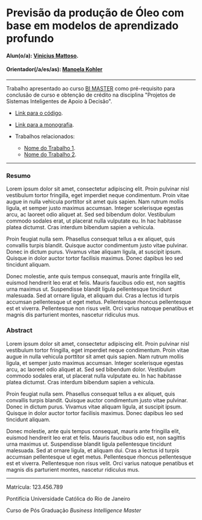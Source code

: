 <!-- antes de enviar a versão final, solicitamos que todos os comentários, colocados para orientação ao aluno, sejam removidos do arquivo -->

# Previsão da produção de Óleo com base em modelos de aprendizado profundo

#### Alun(o/a): [Vinicius Mattoso](https://github.com/vinicius-mattoso).
#### Orientador(/a/es/as): [Manoela Kohler](https://github.com/manoelakohler)
<!-- #### Co-orientador(/a/es/as): [Nome Sobrenome](https://github.com/link_do_github). caso não aplicável, remover esta linha -->

---

Trabalho apresentado ao curso [BI MASTER](https://ica.puc-rio.ai/bi-master) como pré-requisito para conclusão de curso e obtenção de crédito na disciplina "Projetos de Sistemas Inteligentes de Apoio à Decisão".

- [Link para o código](https://github.com/link_do_repositorio/nome_do_arquivo_de_codigo). <!-- caso não aplicável, remover esta linha -->

- [Link para a monografia](https://link_da_monografia.com). <!-- caso não aplicável, remover esta linha -->

- Trabalhos relacionados: <!-- caso não aplicável, remover estas linhas -->
    - [Nome do Trabalho 1](https://link_do_trabalho.com).
    - [Nome do Trabalho 2](https://link_do_trabalho.com).

---

### Resumo

<!-- trocar o texto abaixo pelo resumo do trabalho, em português -->

Lorem ipsum dolor sit amet, consectetur adipiscing elit. Proin pulvinar nisl vestibulum tortor fringilla, eget imperdiet neque condimentum. Proin vitae augue in nulla vehicula porttitor sit amet quis sapien. Nam rutrum mollis ligula, et semper justo maximus accumsan. Integer scelerisque egestas arcu, ac laoreet odio aliquet at. Sed sed bibendum dolor. Vestibulum commodo sodales erat, ut placerat nulla vulputate eu. In hac habitasse platea dictumst. Cras interdum bibendum sapien a vehicula.

Proin feugiat nulla sem. Phasellus consequat tellus a ex aliquet, quis convallis turpis blandit. Quisque auctor condimentum justo vitae pulvinar. Donec in dictum purus. Vivamus vitae aliquam ligula, at suscipit ipsum. Quisque in dolor auctor tortor facilisis maximus. Donec dapibus leo sed tincidunt aliquam.

Donec molestie, ante quis tempus consequat, mauris ante fringilla elit, euismod hendrerit leo erat et felis. Mauris faucibus odio est, non sagittis urna maximus ut. Suspendisse blandit ligula pellentesque tincidunt malesuada. Sed at ornare ligula, et aliquam dui. Cras a lectus id turpis accumsan pellentesque ut eget metus. Pellentesque rhoncus pellentesque est et viverra. Pellentesque non risus velit. Orci varius natoque penatibus et magnis dis parturient montes, nascetur ridiculus mus.

### Abstract <!-- Opcional! Caso não aplicável, remover esta seção -->

<!-- trocar o texto abaixo pelo resumo do trabalho, em inglês -->

Lorem ipsum dolor sit amet, consectetur adipiscing elit. Proin pulvinar nisl vestibulum tortor fringilla, eget imperdiet neque condimentum. Proin vitae augue in nulla vehicula porttitor sit amet quis sapien. Nam rutrum mollis ligula, et semper justo maximus accumsan. Integer scelerisque egestas arcu, ac laoreet odio aliquet at. Sed sed bibendum dolor. Vestibulum commodo sodales erat, ut placerat nulla vulputate eu. In hac habitasse platea dictumst. Cras interdum bibendum sapien a vehicula.

Proin feugiat nulla sem. Phasellus consequat tellus a ex aliquet, quis convallis turpis blandit. Quisque auctor condimentum justo vitae pulvinar. Donec in dictum purus. Vivamus vitae aliquam ligula, at suscipit ipsum. Quisque in dolor auctor tortor facilisis maximus. Donec dapibus leo sed tincidunt aliquam.

Donec molestie, ante quis tempus consequat, mauris ante fringilla elit, euismod hendrerit leo erat et felis. Mauris faucibus odio est, non sagittis urna maximus ut. Suspendisse blandit ligula pellentesque tincidunt malesuada. Sed at ornare ligula, et aliquam dui. Cras a lectus id turpis accumsan pellentesque ut eget metus. Pellentesque rhoncus pellentesque est et viverra. Pellentesque non risus velit. Orci varius natoque penatibus et magnis dis parturient montes, nascetur ridiculus mus.

---

Matrícula: 123.456.789

Pontifícia Universidade Católica do Rio de Janeiro

Curso de Pós Graduação *Business Intelligence Master*